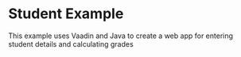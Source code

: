 # Student Example

This example uses Vaadin and Java to create a web app for entering student details and calculating grades
